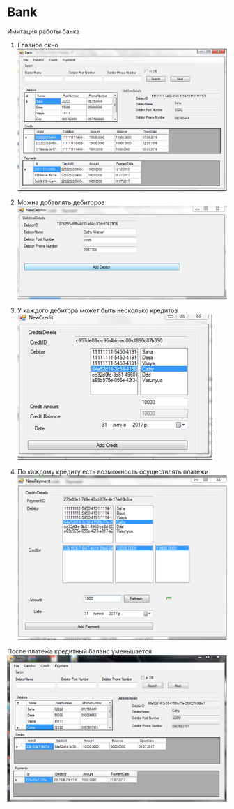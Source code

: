 # Bank
Имитация работы банка 
1. Главное окно
![Иллюстрация к проекту](https://github.com/murko007/Bank/blob/master/Main.PNG)

2. Можна добавлять дебиторов 
![Иллюстрация к проекту](https://github.com/murko007/Bank/blob/master/Debitor.PNG)

3. У каждого дебитора может быть несколько кредитов 
![Иллюстрация к проекту](https://github.com/murko007/Bank/blob/master/Credit.PNG)

4. По каждому кредиту есть возможность осуществлять платежи
![Иллюстрация к проекту](https://github.com/murko007/Bank/blob/master/Payments.PNG)

После платежа кредитный баланс уменьшается
![Иллюстрация к проекту](https://github.com/murko007/Bank/blob/master/after_payment.PNG)
